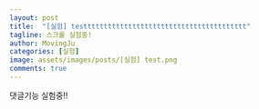 ```yaml
---
layout: post
title:  "[실험] testttttttttttttttttttttttttttttttttttttttt"
tagline: 스크롤 실험중!
author: MovingJu
categories: [실험]
image: assets/images/posts/[실험] test.png
comments: true
---
```


댓글기능 실험중!!

